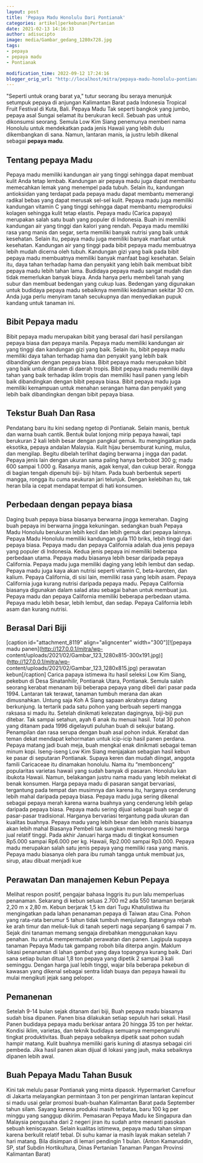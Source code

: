 ```yaml
---
layout: post
title: 'Pepaya Madu Honolulu Dari Pontianak'
categories: artikel|perkebunan|Pertanian
date: 2021-02-13 14:16:33
author: adisucipto
image: media/Gambar_gedang_1280x728.jpg
tags:
- pepaya
- pepaya madu
- Pontianak

modification_time: 2022-09-12 17:24:16
blogger_orig_url: "http://localhost/mitra/pepaya-madu-honolulu-pontianak.html"
---
```


"Seperti untuk orang barat ya," tutur seorang ibu seraya menunjuk setumpuk
pepaya di anjungan Kalimantan Barat pada Indonesia Tropical Fruit Festival di
Kuta, Bali. Pepaya Madu Tak seperti bangkok yang jumbo, pepaya asal Sungai
selamat itu berukuran kecil. Sebuah pas untuk dikonsumsi seorang. Semula Low
Kim Siang penemunya memberi nama Honolulu untuk mendekatkan pada jenis Hawaii
yang lebih dulu dikembangkan di sana. Namun, lantaran manis, ia justru lebih
dikenal sebagai **pepaya madu**.

## Tentang pepaya Madu

Pepaya madu memiliki kandungan air yang tinggi sehingga dapat membuat kulit
Anda tetap lembab. Kandungan air pepaya madu juga dapat membantu memecahkan
lemak yang menempel pada tubuh. Selain itu, kandungan antioksidan yang
terdapat pada pepaya madu dapat membantu memerangi radikal bebas yang dapat
merusak sel-sel kulit. Pepaya madu juga memiliki kandungan vitamin C yang
tinggi sehingga dapat membantu memproduksi kolagen sehingga kulit tetap
elastis. Pepaya madu (Carica papaya) merupakan salah satu buah yang populer di
Indonesia. Buah ini memiliki kandungan air yang tinggi dan kalori yang rendah.
Pepaya madu memiliki rasa yang manis dan segar, serta memiliki banyak nutrisi
yang baik untuk kesehatan. Selain itu, pepaya madu juga memiliki banyak
manfaat untuk kesehatan. Kandungan air yang tinggi pada bibit pepaya madu
membuatnya lebih mudah dicerna oleh tubuh. Kandungan gizi yang baik pada bibit
pepaya madu membuatnya memiliki banyak manfaat bagi kesehatan. Selain itu,
daya tahan terhadap hama dan penyakit yang lebih baik membuat bibit pepaya
madu lebih tahan lama. Budidaya pepaya madu sangat mudah dan tidak memerlukan
banyak biaya. Anda hanya perlu membeli tanah yang subur dan membuat bedengan
yang cukup luas. Bedengan yang digunakan untuk budidaya pepaya madu sebaiknya
memiliki kedalaman sekitar 30 cm. Anda juga perlu menyiram tanah secukupnya
dan menyediakan pupuk kandang untuk tanaman ini.

## Bibit Pepaya madu

Bibit pepaya madu merupakan bibit yang berasal dari hasil persilangan pepaya
biasa dan pepaya manila. Pepaya madu memiliki kandungan air yang tinggi dan
kandungan gizi yang baik. Selain itu, bibit pepaya madu memiliki daya tahan
terhadap hama dan penyakit yang lebih baik dibandingkan dengan pepaya biasa.
Bibit pepaya madu merupakan bibit yang baik untuk ditanam di daerah tropis.
Bibit pepaya madu memiliki daya tahan yang baik terhadap iklim tropis dan
memiliki hasil panen yang lebih baik dibandingkan dengan bibit pepaya biasa.
Bibit pepaya madu juga memiliki kemampuan untuk menahan serangan hama dan
penyakit yang lebih baik dibandingkan dengan bibit pepaya biasa.

## Tekstur Buah Dan Rasa

Pendatang baru itu kini sedang ngetop di Pontianak. Selain manis, bentuk dan
warna buah cantik. Bentuk bulat lonjong mirip pepaya hawaii, tapi berukuran 2
kali lebih besar dengan pangkal gemuk. Itu mengingatkan pada eksotika, pepaya
andalan Malaysia. Kulit hijau bersemburat kuning, mulus, dan mengilap. Begitu
dibelah terlihat daging berwarna j ingga dan padat. Pepaya jenis lain dengan
ukuran sama paling hanya berbobot 300 g; madu 600 sampai 1.000 g. Rasanya
manis, agak kenyal, dan cukup berair. Rongga di bagian tengah dipenuhi biji-
biji hitam. Pada buah berbentuk seperti mangga, rongga itu cuma seukuran jari
telunjuk. Dengan kelebihan itu, tak heran bila ia cepat mendapat tempat di
hati konsumen.

## Perbedaan dengan pepaya biasa

Daging buah pepaya biasa biasanya berwarna jingga kemerahan. Daging buah
pepaya ini berwarna jingga kekuningan. sedangkan buah Pepaya Madu Honolulu
berukuran lebih kecil dan lebih gemuk dari pepaya lainnya. Pepaya Madu
Honolulu memiliki kandungan gula 110 briks, lebih tinggi dari pepaya biasa.
Pepaya madu dan pepaya California adalah dua jenis pepaya yang populer di
Indonesia. Kedua jenis pepaya ini memiliki beberapa perbedaan utama. Pepaya
madu biasanya lebih besar daripada pepaya California. Pepaya madu juga
memiliki daging yang lebih lembut dan sedap. Pepaya madu juga kaya akan
nutrisi seperti vitamin C, beta-karoten, dan kalium. Pepaya California, di
sisi lain, memiliki rasa yang lebih asam. Pepaya California juga kurang
nutrisi daripada pepaya madu. Pepaya California biasanya digunakan dalam salad
atau sebagai bahan untuk membuat jus. Pepaya madu dan pepaya California
memiliki beberapa perbedaan utama. Pepaya madu lebih besar, lebih lembut, dan
sedap. Pepaya California lebih asam dan kurang nutrisi.

## Berasal Dari Biji

[caption id="attachment_8119" align="aligncenter" width="300"][![pepaya madu
panen](http://127.0.0.1/mitra/wp-
content/uploads/2021/02/Gambar_123_1280x815-300x191.jpg)](http://127.0.0.1/mitra/wp-
content/uploads/2021/02/Gambar_123_1280x815.jpg) perawatan kebun[/caption]
Carica papaya istimewa itu hasil seleksi Low Kim Siang, pekebun di Desa
Sinatanhilir, Pontianak Utara, Pontianak. Semula salah seorang kerabat menanam
biji beberapa pepaya yang dibeli dari pasar pada 1994. Lantaran tak terawat,
tanaman tumbuh merana dan akan dimusnahkan. Untung saja Koh A Siang sapaan
akrabnya datang berkunjung. Ia tertarik pada satu pohon yang berbuah seperti
mangga raksasa si madu itu. Setelah dinikmati kelezatan dagingnya, biji-biji
pun ditebar. Tak sampai setahun, ayah 6 anak itu menuai hasil. Total 30 pohon
yang ditanam pada 1996 digelayuti puluhan buah di sekujur batang. Penampilan
dan rasa serupa dengan buah asal pohon induk. Kerabat dan teman dekat mendapat
kehormatan untuk icip-icip hasil panen perdana. Pepaya matang jadi buah meja,
buah mengkal enak dinikmati sebagai teman minum kopi. Iseng-iseng Low Kim
Siang menjajakan sebagian hasil kebun ke pasar di seputaran Pontianak. Supaya
keren dan mudah diingat, anggota famili Caricaceae itu dinamakan honolulu.
Nama itu “membonceng” popularitas varietas hawaii yang sudah banyak di
pasaran. Honolulu kan ibukota Hawaii. Namun, belakangan justru nama madu yang
lebih melekat di benak konsumen. Harga pepaya madu di pasaran sangat
bervariasi, tergantung pada tempat dan musimnya dan karena itu, harganya
cenderung lebih mahal daripada pepaya biasa. Pepaya madu juga sering dikenal
sebagai pepaya merah karena warna buahnya yang cenderung lebih gelap daripada
pepaya biasa. Pepaya madu sering dijual sebagai buah segar di pasar-pasar
tradisional. Harganya bervariasi tergantung pada ukuran dan kualitas buahnya.
Pepaya madu yang lebih besar dan lebih manis biasanya akan lebih mahal
Biasanya Pembeli tak sungkan memborong meski harga jual relatif tinggi. Pada
akhir Januari harga madu di tingkat konsumen Rp5.000 sampai Rp6.000 per kg.
Hawaii, Rp2.000 sampai Rp3.000. Pepaya madu merupakan salah satu jenis pepaya
yang memiliki rasa yang manis. Pepaya madu biasanya oleh para ibu rumah tangga
untuk membuat jus, sirup, atau dibuat menjadi kue

## Perawatan Dan manajemen Kebun Pepaya

Melihat respon positif, pengajar bahasa Inggris itu pun lalu memperluas
penanaman. Sekarang di kebun seluas 2.700 m2 ada 550 tanaman berjarak 2,20 m x
2,80 m. Kebun berjarak 1,5 km dari Tugu Khatulistiwa itu mengingatkan pada
lahan penanaman pepaya di Taiwan atau Cina. Pohon yang rata-rata berumur 5
tahun tidak tumbuh menjulang. Batangnya rebah ke arah timur dan meliuk-liuk di
tanah seperti naga sepanjang 6 sampai 7 m. Sejak dini tanaman memang sengaja
direbahkan menggunakan kayu penahan. Itu untuk mempermudah perawatan dan
panen. Lagipula supaya tanaman Pepaya Madu tak gampang roboh bila diterpa
angin. Maklum lokasi penanaman di lahan gambut yang daya topangnya kurang
baik. Dari sana setiap bulan dituai 1,8 ton pepaya yang dipetik 2 sampai 3
kali seminggu. Dengan harga jual lebih tinggi, wajar bila beberapa pekebun di
kawasan yang dikenal sebagai sentra lidah buaya dan pepaya hawaii itu mulai
mengikuti jejak sang pelopor.

## Pemanenan

Setelah 9-14 bulan sejak ditanam dari biji, Buah pepaya madu biasanya sudah
bisa dipanen. Panen bisa dilakukan setiap sepuluh hari sekali. Hasil Panen
budidaya pepaya madu berkisar antara 20 hingga 35 ton per hektar. Kondisi
iklim, varietas, dan teknik budidaya semuanya mempengaruhi tingkat
produktivitas. Buah pepaya sebaiknya dipetik saat pohon sudah hampir matang.
Kulit buahnya memiliki garis kuning di atasnya sebagai ciri pembeda. Jika
hasil panen akan dijual di lokasi yang jauh, maka sebaiknya dipanen lebih
awal.

## Buah Pepaya Madu Tahan Busuk

Kini tak melulu pasar Pontianak yang minta dipasok. Hypermarket Carrefour di
Jakarta melayangkan permintaan 3 ton per pengiriman lantaran kepincut si madu
usai gelar promosi buah-buahan Kalimantan Barat pada September tahun silam.
Sayang karena produksi masih terbatas, baru 100 kg per minggu yang sanggup
dikirim. Pemasaran Pepaya Madu ke Singapura dan Malaysia pengusaha dari 2
negeri jiran itu sudah antre menanti pasokan sebuah keniscayaan. Selain
kualitas istimewa, pepaya madu tahan simpan karena berkulit relatif tebal. Di
suhu kamar ia masih layak makan setelah 7 hari matang. Bila disimpan di lemari
pendingin 1 bulan. (Anton Kamaruddin, SP, staf Subdin Hortikultura, Dinas
Pertanian Tanaman Pangan Provinsi Kalimantan Barat)


